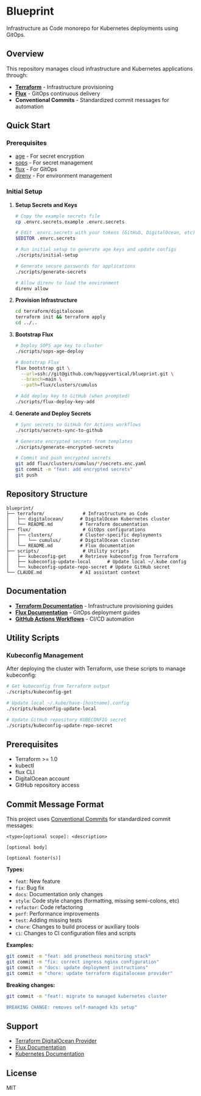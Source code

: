 # Blueprint

Infrastructure as Code monorepo for Kubernetes deployments using GitOps.

## Overview

This repository manages cloud infrastructure and Kubernetes applications through:
- **[Terraform](./terraform/)** - Infrastructure provisioning
- **[Flux](./flux/)** - GitOps continuous delivery
- **Conventional Commits** - Standardized commit messages for automation

## Quick Start

### Prerequisites
- [age](https://github.com/FiloSottile/age) - For secret encryption
- [sops](https://github.com/getsops/sops) - For secret management
- [flux](https://fluxcd.io/flux/installation/) - For GitOps
- [direnv](https://direnv.net/) - For environment management

### Initial Setup

1. **Setup Secrets and Keys**
   ```bash
   # Copy the example secrets file
   cp .envrc.secrets.example .envrc.secrets
   
   # Edit .envrc.secrets with your tokens (GitHub, DigitalOcean, etc)
   $EDITOR .envrc.secrets
   
   # Run initial setup to generate age keys and update configs
   ./scripts/initial-setup
   
   # Generate secure passwords for applications
   ./scripts/generate-secrets
   
   # Allow direnv to load the environment
   direnv allow
   ```

2. **Provision Infrastructure**
   ```bash
   cd terraform/digitalocean
   terraform init && terraform apply
   cd ../..
   ```

3. **Bootstrap Flux**
   ```bash
   # Deploy SOPS age key to cluster
   ./scripts/sops-age-deploy
   
   # Bootstrap Flux
   flux bootstrap git \
     --url=ssh://git@github.com/happyvertical/blueprint.git \
     --branch=main \
     --path=flux/clusters/cumulus
   
   # Add deploy key to GitHub (when prompted)
   ./scripts/flux-deploy-key-add
   ```

4. **Generate and Deploy Secrets**
   ```bash
   # Sync secrets to GitHub for Actions workflows
   ./scripts/secrets-sync-to-github
   
   # Generate encrypted secrets from templates
   ./scripts/generate-encrypted-secrets
   
   # Commit and push encrypted secrets
   git add flux/clusters/cumulus/*/secrets.enc.yaml
   git commit -m "feat: add encrypted secrets"
   git push
   ```

## Repository Structure

```
blueprint/
├── terraform/              # Infrastructure as Code
│   ├── digitalocean/      # DigitalOcean Kubernetes cluster
│   └── README.md          # Terraform documentation
├── flux/                   # GitOps configurations
│   ├── clusters/          # Cluster-specific deployments
│   │   └── cumulus/       # DigitalOcean cluster
│   └── README.md          # Flux documentation
├── scripts/                # Utility scripts
│   ├── kubeconfig-get     # Retrieve kubeconfig from Terraform
│   ├── kubeconfig-update-local      # Update local ~/.kube config
│   └── kubeconfig-update-repo-secret # Update GitHub secret
└── CLAUDE.md              # AI assistant context
```

## Documentation

- **[Terraform Documentation](./terraform/)** - Infrastructure provisioning guides
- **[Flux Documentation](./flux/)** - GitOps deployment guides
- **[GitHub Actions Workflows](./.github/workflows/)** - CI/CD automation

## Utility Scripts

### Kubeconfig Management

After deploying the cluster with Terraform, use these scripts to manage kubeconfig:

```bash
# Get kubeconfig from Terraform output
./scripts/kubeconfig-get

# Update local ~/.kube/have-[hostname].config
./scripts/kubeconfig-update-local

# Update GitHub repository KUBECONFIG secret
./scripts/kubeconfig-update-repo-secret
```

## Prerequisites

- Terraform >= 1.0
- kubectl
- flux CLI
- DigitalOcean account
- GitHub repository access

## Commit Message Format

This project uses [Conventional Commits](https://www.conventionalcommits.org/) for standardized commit messages:

```
<type>[optional scope]: <description>

[optional body]

[optional footer(s)]
```

**Types:**
- `feat`: New feature
- `fix`: Bug fix  
- `docs`: Documentation only changes
- `style`: Code style changes (formatting, missing semi-colons, etc)
- `refactor`: Code refactoring
- `perf`: Performance improvements
- `test`: Adding missing tests
- `chore`: Changes to build process or auxiliary tools
- `ci`: Changes to CI configuration files and scripts

**Examples:**
```bash
git commit -m "feat: add prometheus monitoring stack"
git commit -m "fix: correct ingress nginx configuration"
git commit -m "docs: update deployment instructions"
git commit -m "chore: update terraform digitalocean provider"
```

**Breaking changes:**
```bash
git commit -m "feat!: migrate to managed kubernetes cluster

BREAKING CHANGE: removes self-managed k3s setup"
```

## Support

- [Terraform DigitalOcean Provider](https://registry.terraform.io/providers/digitalocean/digitalocean/latest/docs)
- [Flux Documentation](https://fluxcd.io/flux/)
- [Kubernetes Documentation](https://kubernetes.io/docs/)

## License

MIT